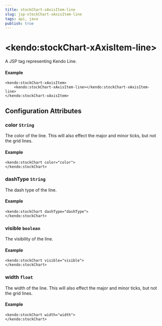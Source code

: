```yaml
---
title: stockChart-xAxisItem-line
slug: jsp-stockChart-xAxisItem-line
tags: api, java
publish: true
---
```


# \<kendo:stockChart-xAxisItem-line\>
A JSP tag representing Kendo Line.

#### Example
    <kendo:stockChart-xAxisItem>
        <kendo:stockChart-xAxisItem-line></kendo:stockChart-xAxisItem-line>
    </kendo:stockChart-xAxisItem>


## Configuration Attributes


### color `String`

The color of the line. This will also effect the major and minor ticks, but
not the grid lines.

#### Example
    <kendo:stockChart color="color">
    </kendo:stockChart>



### dashType `String`

The dash type of the line.

#### Example
    <kendo:stockChart dashType="dashType">
    </kendo:stockChart>



### visible `boolean`

The visibility of the line.

#### Example
    <kendo:stockChart visible="visible">
    </kendo:stockChart>



### width `float`

The width of the line. This will also effect the major and minor ticks, but
not the grid lines.

#### Example
    <kendo:stockChart width="width">
    </kendo:stockChart>


